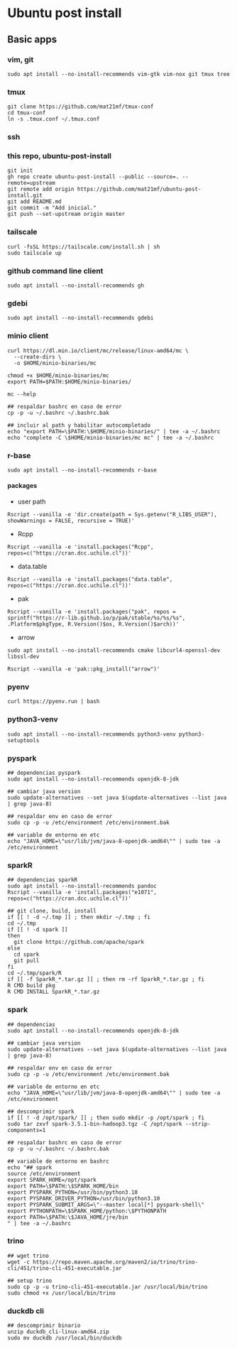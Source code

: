 # Ubuntu post install

## Basic apps

### vim, git

```console
sudo apt install --no-install-recommends vim-gtk vim-nox git tmux tree
```

### tmux

```console
git clone https://github.com/mat21mf/tmux-conf
cd tmux-conf
ln -s .tmux.conf ~/.tmux.conf
```

### ssh

### this repo, ubuntu-post-install

```console
git init
gh repo create ubuntu-post-install --public --source=. --remote=upstream
git remote add origin https://github.com/mat21mf/ubuntu-post-install.git
git add README.md
git commit -m "Add inicial."
git push --set-upstream origin master
```

### tailscale

```console
curl -fsSL https://tailscale.com/install.sh | sh
sudo tailscale up
```

### github command line client

```console
sudo apt install --no-install-recommends gh
```

### gdebi

```console
sudo apt install --no-install-recommends gdebi
```

### minio client

```console
curl https://dl.min.io/client/mc/release/linux-amd64/mc \
  --create-dirs \
  -o $HOME/minio-binaries/mc

chmod +x $HOME/minio-binaries/mc
export PATH=$PATH:$HOME/minio-binaries/

mc --help
```

```console
## respaldar bashrc en caso de error
cp -p -u ~/.bashrc ~/.bashrc.bak

## incluir al path y habilitar autocompletado
echo "export PATH=\$PATH:\$HOME/minio-binaries/" | tee -a ~/.bashrc
echo "complete -C \$HOME/minio-binaries/mc mc" | tee -a ~/.bashrc
```

### r-base

```console
sudo apt install --no-install-recommends r-base
```

#### packages

* user path

```console
Rscript --vanilla -e 'dir.create(path = Sys.getenv("R_LIBS_USER"), showWarnings = FALSE, recursive = TRUE)'
```

* Rcpp

```console
Rscript --vanilla -e 'install.packages("Rcpp", repos=c("https://cran.dcc.uchile.cl"))'
```

* data.table

```console
Rscript --vanilla -e 'install.packages("data.table", repos=c("https://cran.dcc.uchile.cl"))'
```

* pak

```console
Rscript --vanilla -e 'install.packages("pak", repos = sprintf("https://r-lib.github.io/p/pak/stable/%s/%s/%s", .Platform$pkgType, R.Version()$os, R.Version()$arch))'
```

* arrow

```console
sudo apt install --no-install-recommends cmake libcurl4-openssl-dev libssl-dev
```

```console
Rscript --vanilla -e 'pak::pkg_install("arrow")'
```

### pyenv

```console
curl https://pyenv.run | bash
```

### python3-venv

```console
sudo apt install --no-install-recommends python3-venv python3-setuptools
```

### pyspark

```console
## dependencias pyspark
sudo apt install --no-install-recommends openjdk-8-jdk

## cambiar java version
sudo update-alternatives --set java $(update-alternatives --list java | grep java-8)

## respaldar env en caso de error
sudo cp -p -u /etc/environment /etc/environment.bak

## variable de entorno en etc
echo "JAVA_HOME=\"usr/lib/jvm/java-8-openjdk-amd64\"" | sudo tee -a /etc/environment
```

### sparkR

```console
## dependencias sparkR
sudo apt install --no-install-recommends pandoc
Rscript --vanilla -e 'install.packages("e1071", repos=c("https://cran.dcc.uchile.cl"))'

## git clone, build, install
if [[ ! -d ~/.tmp ]] ; then mkdir ~/.tmp ; fi
cd ~/.tmp
if [[ ! -d spark ]]
then
  git clone https://github.com/apache/spark
else
  cd spark
  git pull
fi
cd ~/.tmp/spark/R
if [[ -f SparkR_*.tar.gz ]] ; then rm -rf SparkR_*.tar.gz ; fi
R CMD build pkg
R CMD INSTALL SparkR_*.tar.gz
```

### spark

```console
## dependencias
sudo apt install --no-install-recommends openjdk-8-jdk

## cambiar java version
sudo update-alternatives --set java $(update-alternatives --list java | grep java-8)

## respaldar env en caso de error
sudo cp -p -u /etc/environment /etc/environment.bak

## variable de entorno en etc
echo "JAVA_HOME=\"usr/lib/jvm/java-8-openjdk-amd64\"" | sudo tee -a /etc/environment

## descomprimir spark
if [[ ! -d /opt/spark/ ]] ; then sudo mkdir -p /opt/spark ; fi
sudo tar zxvf spark-3.5.1-bin-hadoop3.tgz -C /opt/spark --strip-components=1

## respaldar bashrc en caso de error
cp -p -u ~/.bashrc ~/.bashrc.bak

## variable de entorno en bashrc
echo "## spark
source /etc/environment
export SPARK_HOME=/opt/spark
export PATH=\$PATH:\$SPARK_HOME/bin
export PYSPARK_PYTHON=/usr/bin/python3.10
export PYSPARK_DRIVER_PYTHON=/usr/bin/python3.10
export PYSPARK_SUBMIT_ARGS=\"--master local[*] pyspark-shell\"
export PYTHONPATH=\$SPARK_HOME/python:\$PYTHONPATH
export PATH=\$PATH:\$JAVA_HOME/jre/bin
" | tee -a ~/.bashrc
```

### trino

```console
## wget trino
wget -c https://repo.maven.apache.org/maven2/io/trino/trino-cli/451/trino-cli-451-executable.jar
```

```console
## setup trino
sudo cp -p -u trino-cli-451-executable.jar /usr/local/bin/trino
sudo chmod +x /usr/local/bin/trino
```

### duckdb cli

```console
## descomprimir binario
unzip duckdb_cli-linux-amd64.zip
sudo mv duckdb /usr/local/bin/duckdb
```
